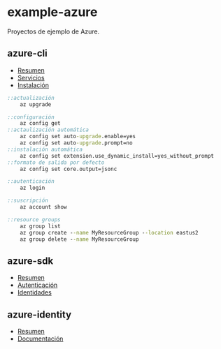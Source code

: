 # example-azure

Proyectos de ejemplo de Azure.

## azure-cli

- [Resumen](https://learn.microsoft.com/en-us/cli/azure/what-is-azure-cli)
- [Servicios](https://learn.microsoft.com/en-us/cli/azure/azure-services-the-azure-cli-can-manage)
- [Instalación](https://learn.microsoft.com/en-us/cli/azure/azure-services-the-azure-cli-can-manage)

```cmd
::actualización
    az upgrade

::configuración
    az config get
::actaulización automática
    az config set auto-upgrade.enable=yes
    az config set auto-upgrade.prompt=no
::instalación automática
    az config set extension.use_dynamic_install=yes_without_prompt
::formato de salida por defecto
    az config set core.output=jsonc

::autenticación
    az login

::suscripción
    az account show

::resource groups
    az group list
    az group create --name MyResourceGroup --location eastus2
    az group delete --name MyResourceGroup
```

## azure-sdk

- [Resumen](https://learn.microsoft.com/en-us/dotnet/azure/sdk/azure-sdk-for-dotnet)
- [Autenticación](https://learn.microsoft.com/en-us/dotnet/azure/sdk/authentication)
- [Identidades](https://learn.microsoft.com/en-us/azure/active-directory/managed-identities-azure-resources/overview)

## azure-identity

- [Resumen](https://learn.microsoft.com/en-us/dotnet/api/overview/azure/identity-readme)
- [Documentación](https://azuresdkdocs.blob.core.windows.net/$web/dotnet/Azure.Identity/1.8.0/index.html)
